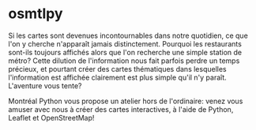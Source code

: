 osmtlpy
=======

Si les cartes sont devenues incontournables dans notre quotidien, ce que l'on y cherche n'apparaît jamais distinctement. 
Pourquoi les restaurants sont-ils toujours affichés alors que l'on recherche une simple station de métro? 
Cette dilution de l'information nous fait parfois perdre un temps précieux, 
et pourtant créer des cartes thématiques dans lesquelles l'information est affichée clairement est plus simple 
qu'il n'y paraît. L'aventure vous tente?

Montréal Python vous propose un atelier hors de l'ordinaire: venez vous amuser avec nous à créer des cartes interactives, 
à l'aide de Python, Leaflet et OpenStreetMap!
